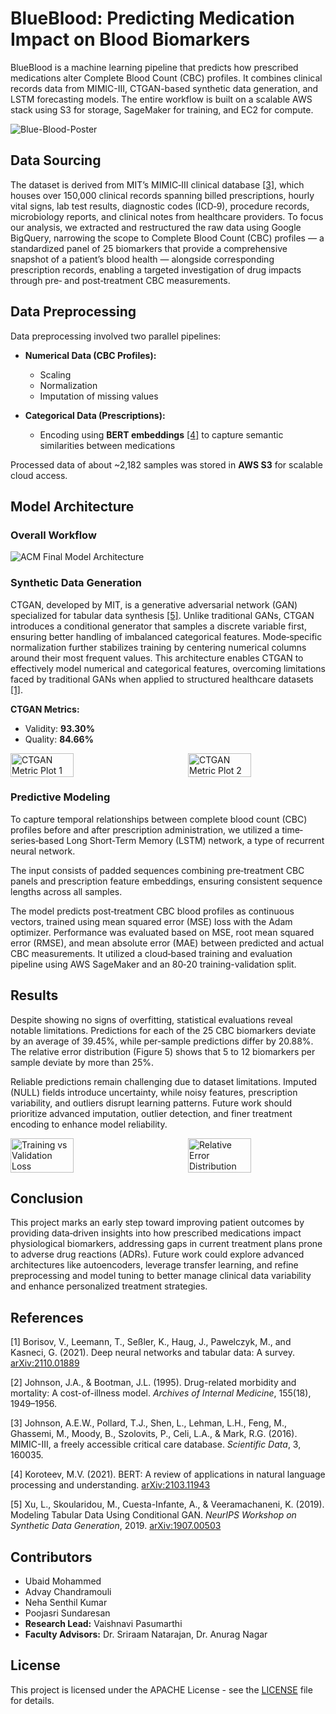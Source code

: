 # BlueBlood: Predicting Medication Impact on Blood Biomarkers
BlueBlood is a machine learning pipeline that predicts how prescribed medications alter Complete Blood Count (CBC) profiles. It combines clinical records data from MIMIC-III, CTGAN-based synthetic data generation, and LSTM forecasting models. The entire workflow is built on a scalable AWS stack using S3 for storage, SageMaker for training, and EC2 for compute.

![Blue-Blood-Poster](https://github.com/user-attachments/assets/0b0386fe-f6c7-4fe9-9146-e842be9f13a5)


## Data Sourcing

The dataset is derived from MIT’s MIMIC‐III clinical database [[3]](#references), which houses over 150,000 clinical records spanning billed prescriptions, hourly vital signs, lab test results, diagnostic codes (ICD‐9), procedure records, microbiology reports, and clinical notes from healthcare providers. To focus our analysis, we extracted and restructured the raw data using Google BigQuery, narrowing the scope to Complete Blood Count (CBC) profiles — a standardized panel of 25 biomarkers that provide a comprehensive snapshot of a patient’s blood health — alongside corresponding prescription records, enabling a targeted investigation of drug impacts through pre‐ and post‐treatment CBC measurements.

## Data Preprocessing
Data preprocessing involved two parallel pipelines:

- **Numerical Data (CBC Profiles):**
  - Scaling
  - Normalization
  - Imputation of missing values

- **Categorical Data (Prescriptions):**
  - Encoding using **BERT embeddings** [[4]](#references) to capture semantic similarities between medications

Processed data of about ~2,182 samples was stored in **AWS S3** for scalable cloud access.

## Model Architecture

### Overall Workflow
![ACM Final Model Architecture](https://github.com/user-attachments/assets/6ea43330-4a55-47b8-ae9f-4f9c568f1c01)

### Synthetic Data Generation

CTGAN, developed by MIT, is a generative adversarial network (GAN) specialized for tabular data synthesis [[5]](#references). Unlike traditional GANs, CTGAN introduces a conditional generator that samples a discrete variable first, ensuring better handling of imbalanced categorical features. Mode‐specific normalization further stabilizes training by centering numerical columns around their most frequent values. This architecture enables CTGAN to effectively model numerical and categorical features, overcoming limitations faced by traditional GANs when applied to structured healthcare datasets [[1]](#references).

**CTGAN Metrics:**
- Validity: **93.30%**
- Quality: **84.66%**

<div style="display:flex;justify-content:space-between;gap:4rem;margin:0;padding:0;">
  <img src="https://github.com/user-attachments/assets/c95bea25-e8d7-47fa-a1a9-905d58b346a9" alt="CTGAN Metric Plot 1" width="46%"/>
  <img src="https://github.com/user-attachments/assets/99dfe43d-d765-419f-af61-f52984ec3325" alt="CTGAN Metric Plot 2" width="46%"/>
</div>

### Predictive Modeling
To capture temporal relationships between complete blood count (CBC) profiles before and after prescription administration, we utilized a time‐series‐based Long Short‐Term Memory (LSTM) network, a type of recurrent neural network.

The input consists of padded sequences combining pre‐treatment CBC panels and prescription feature embeddings, ensuring consistent sequence lengths across all samples.

The model predicts post‐treatment CBC blood profiles as continuous vectors, trained using mean squared error (MSE) loss with the Adam optimizer. Performance was evaluated based on MSE, root mean squared error (RMSE), and mean absolute error (MAE) between predicted and actual CBC measurements. It utilized a cloud‐based training and evaluation pipeline using AWS SageMaker and an 80‐20 training-validation split.


## Results

Despite showing no signs of overfitting, statistical evaluations reveal notable limitations. Predictions for each of the 25 CBC biomarkers deviate by an average of 39.45%, while per‐sample predictions differ by 20.88%. The relative error distribution (Figure 5) shows that 5 to 12 biomarkers per sample deviate by more than 25%.

Reliable predictions remain challenging due to dataset limitations. Imputed (NULL) fields introduce uncertainty, while noisy features, prescription variability, and outliers disrupt learning patterns. Future work should prioritize advanced imputation, outlier detection, and finer treatment encoding to enhance model reliability.

<div style="display:flex;justify-content:space-between;gap:4rem;margin:0;padding:0;">
  <img src="https://github.com/user-attachments/assets/04185ee3-c275-4c32-8bfc-c934ac6627c1" alt="Training vs Validation Loss" width="46%"/>
  <img src="https://github.com/user-attachments/assets/e73bf771-01ea-4336-8f48-4d776eaffd65" alt="Relative Error Distribution" width="46%"/>
</div>

## Conclusion

This project marks an early step toward improving patient outcomes by providing data‐driven insights into how prescribed medications impact physiological biomarkers, addressing gaps in current treatment plans prone to adverse drug reactions (ADRs). Future work could explore advanced architectures like autoencoders, leverage transfer learning, and refine preprocessing and model tuning to better manage clinical data variability and enhance personalized treatment strategies.

## References

[1] Borisov, V., Leemann, T., Seßler, K., Haug, J., Pawelczyk, M., and Kasneci, G. (2021). Deep neural networks and tabular data: A survey. [arXiv:2110.01889](https://arxiv.org/abs/2110.01889)
 
 [2] Johnson, J.A., & Bootman, J.L. (1995). Drug-related morbidity and mortality: A cost-of-illness model. *Archives of Internal Medicine*, 155(18), 1949–1956.
 
 [3] Johnson, A.E.W., Pollard, T.J., Shen, L., Lehman, L.H., Feng, M., Ghassemi, M., Moody, B., Szolovits, P., Celi, L.A., & Mark, R.G. (2016). MIMIC-III, a freely accessible critical care database. *Scientific Data*, 3, 160035.

[4] Koroteev, M.V. (2021). BERT: A review of applications in natural language processing and understanding. [arXiv:2103.11943](https://arxiv.org/abs/2103.11943)

[5] Xu, L., Skoularidou, M., Cuesta-Infante, A., & Veeramachaneni, K. (2019). Modeling Tabular Data Using Conditional GAN. *NeurIPS Workshop on Synthetic Data Generation*, 2019. [arXiv:1907.00503](https://arxiv.org/abs/1907.00503)


## Contributors

- Ubaid Mohammed
- Advay Chandramouli
- Neha Senthil Kumar
- Poojasri Sundaresan
- **Research Lead:** Vaishnavi Pasumarthi
- **Faculty Advisors:** Dr. Sriraam Natarajan, Dr. Anurag Nagar


## License

This project is licensed under the APACHE License - see the [LICENSE](LICENSE) file for details.









